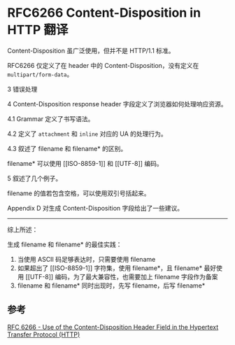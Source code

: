 # RFC6266 Content-Disposition in HTTP 翻译

Content-Disposition 虽广泛使用，但并不是 HTTP/1.1 标准。

RFC6266 仅定义了在 header 中的 Content-Disposition，没有定义在 `multipart/form-data`。

3 错误处理

4 Content-Disposition response header 字段定义了浏览器如何处理响应资源。

4.1 Grammar 定义了书写语法。

4.2 定义了 `attachment` 和 `inline` 对应的 UA 的处理行为。

4.3 叙述了 filename 和 filename* 的区别。

filename* 可以使用 [[ISO-8859-1]] 和 [[UTF-8]] 编码。

5 叙述了几个例子。

filename 的值若包含空格，可以使用双引号括起来。

Appendix D 对生成 Content-Disposition 字段给出了一些建议。

---

综上所述：

生成 filename 和 filename* 的最佳实践：

1. 当使用 ASCII 码足够表达时，只需要使用 filename
2. 如果超出了 [[ISO-8859-1]] 字符集，使用 filename*，且 filename* 最好使用 [[UTF-8]] 编码，为了最大兼容性，也需要加上 filename 字段作为备案
3. filename 和 filename* 同时出现时，先写 filename，后写 filename*

## 参考

[RFC 6266 - Use of the Content-Disposition Header Field in the Hypertext Transfer Protocol (HTTP)](https://datatracker.ietf.org/doc/html/rfc6266)
